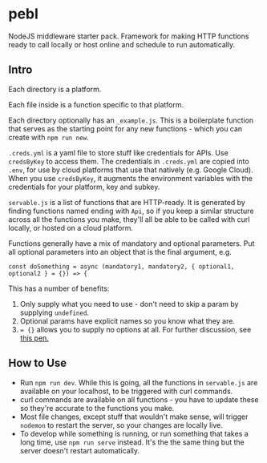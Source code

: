 # pebl

NodeJS middleware starter pack. Framework for making HTTP functions ready to call locally or host online and schedule to run automatically.

## Intro

Each directory is a platform. 

Each file inside is a function specific to that platform.

Each directory optionally has an `_example.js`. This is a boilerplate function that serves as the starting point for any new functions - which you can create with `npm run new`.

`.creds.yml` is a yaml file to store stuff like credentials for APIs. Use `credsByKey` to access them. The credentials in `.creds.yml` are copied into `.env`, for use by cloud platforms that use that natively (e.g. Google Cloud). When you use `credsByKey`, it augments the environment variables with the credentials for your platform, key and subkey.

`servable.js` is a list of functions that are HTTP-ready. It is generated by finding functions named ending with `Api`, so if you keep a similar structure across all the functions you make, they'll all be able to be called with curl locally, or hosted on a cloud platform.

Functions generally have a mix of mandatory and optional parameters. Put all optional parameters into an object that is the final argument, e.g.

`const doSomething = async (mandatory1, mandatory2, { optional1, optional2 } = {}) => {`

This has a number of benefits:
1. Only supply what you need to use - don't need to skip a param by supplying `undefined`.
1. Optional params have explicit names so you know what they are.
1. `= {}` allows you to supply no options at all.
For further discussion, see [this pen.](https://codepen.io/gorgonfreeman/pen/poYEmOQ)

## How to Use
- Run `npm run dev`. While this is going, all the functions in `servable.js` are available on your localhost, to be triggered with curl commands.
- curl commands are available on all functions - you have to update these so they're accurate to the functions you make.
- Most file changes, except stuff that wouldn't make sense, will trigger `nodemon` to restart the server, so your changes are locally live.
- To develop while something is running, or run something that takes a long time, use `npm run serve` instead. It's the the same thing but the server doesn't restart automatically.